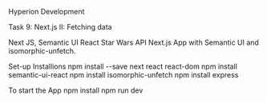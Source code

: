 Hyperion Development

Task 9: Next.js II: Fetching data

Next JS, Semantic UI React Star Wars API
Next.js App with Semantic UI and isomorphic-unfetch.


Set-up Installions
npm install --save next react react-dom
npm install semantic-ui-react
npm install isomorphic-unfetch
npm install express


To start the App
npm install
npm run dev